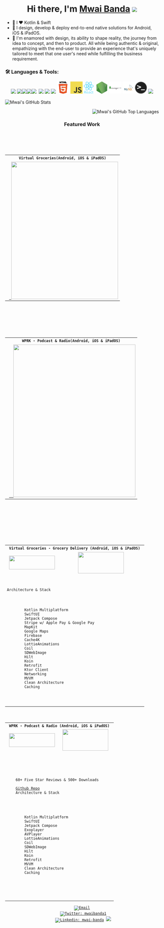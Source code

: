 <h1 align="center">Hi there, I'm <a href="https://mwaibanda.com/portfolio" target="_blank">Mwai Banda</a> <img
src="https://user-images.githubusercontent.com/49708426/160068392-4cf11761-8033-4143-bff3-c17381d3f58e.gif" height="33" /></h1>

- 👀 I ❤️ Kotlin & Swift
- 🌱 I design, develop & deploy end-to-end native solutions for Android, iOS & iPadOS.
- 📝 I'm enamored with design, its ability to shape reality, the journey from idea to concept, and then to product. All while being authentic & original, empathizing with the end-user to provide an experience that's uniquely tailored to meet that one user's need while fulfilling the business requirement.
### 🛠 Languages & Tools:
<p align="center">

  <div align="center">
   <code><img height="40" src="https://cdn.jsdelivr.net/gh/devicons/devicon/icons/swift/swift-original.svg" /></code> <code><img height="40"src="https://cdn.jsdelivr.net/gh/devicons/devicon/icons/kotlin/kotlin-original.svg" /></code><code><img height="40" src="https://cdn.jsdelivr.net/gh/devicons/devicon/icons/java/java-original.svg" /></code><code><img height="40" src="https://upload.wikimedia.org/wikipedia/commons/thumb/1/18/ISO_C%2B%2B_Logo.svg/1822px-ISO_C%2B%2B_Logo.svg.png"></code><code><img height="40" src="https://cdn.jsdelivr.net/gh/devicons/devicon/icons/python/python-original.svg"></code><code> <img height="40" src="https://cdn.jsdelivr.net/gh/devicons/devicon/icons/xcode/xcode-original.svg"></code>
   <code><img height="40" src="https://cdn.jsdelivr.net/gh/devicons/devicon/icons/androidstudio/androidstudio-original.svg" /></code>  <code><img height="40" src="https://cdn.jsdelivr.net/gh/devicons/devicon/icons/firebase/firebase-plain.svg" /></code>
 <code><img height="40" src="https://raw.githubusercontent.com/github/explore/80688e429a7d4ef2fca1e82350fe8e3517d3494d/topics/html/html.png"></code>  <code><img height="40" src="https://raw.githubusercontent.com/github/explore/80688e429a7d4ef2fca1e82350fe8e3517d3494d/topics/javascript/javascript.png"></code><code><img height="40" src="https://raw.githubusercontent.com/devicons/devicon/master/icons/react/react-original-wordmark.svg"></code> <code><img height="40" src="https://raw.githubusercontent.com/github/explore/80688e429a7d4ef2fca1e82350fe8e3517d3494d/topics/nodejs/nodejs.png"></code> <code><img height="40" src="https://raw.githubusercontent.com/github/explore/80688e429a7d4ef2fca1e82350fe8e3517d3494d/topics/mongodb/mongodb.png"></code> <code><img height="40" src="https://raw.githubusercontent.com/github/explore/80688e429a7d4ef2fca1e82350fe8e3517d3494d/topics/mysql/mysql.png"></code><code><img height="40" src="https://raw.githubusercontent.com/github/explore/80688e429a7d4ef2fca1e82350fe8e3517d3494d/topics/terminal/terminal.png"></code>
<code><img height="40" src="https://cdn.jsdelivr.net/gh/devicons/devicon/icons/figma/figma-original.svg" /></code> 
  </div>
  </p>
 
  <img align="center" alt="Mwai's GitHub Stats" src="https://github-readme-stats.vercel.app/api?username=MwaiBanda&show_icons=true&hide_border=true&show_icons=true&count_private=true&title_color=24292F&text_color=24292F&icon_color=808080" />

  <img align="right" alt="Mwai's GitHub Top Languages" src="https://github-readme-stats.vercel.app/api/top-langs/?username=MwaiBanda&hide_border=true&show_icons=true&count_private=true&title_color=24292F&text_color=24292F" /><br>

<p align="center">
       <h3 align="center">Featured Work</h3>

  <div align="center">

   <code>
       <table border="0" cellspacing="0" cellpadding="0">
             <tr>
    <th colspan="2"> <b>Virtual Groceries(Android, iOS & iPadOS)</b> </th>
    
  </tr>
  <tr style="border-collapse: collapse; border: none;">   
     <td> <a href="https://apps.apple.com/us/app/virtual-groceries/id1571855636"  target="_blank" rel="noopener noreferrer"> <img src="https://user-images.githubusercontent.com/49708426/152664971-c8fdfdc5-c9df-4add-8611-08f049e6c1be.gif" width=350 height=450></a></td>
    
  </tr>
</table>
      
  </code>
    <code>
      <table border="0" cellspacing="0" cellpadding="0">
             <tr>
    <th colspan="2"> <b>WPRK - Podcast & Radio(Android, iOS & iPadOS)</b> </th>
    
  </tr>
  <tr style="border-collapse: collapse; border: none;">   
     <td> <a href="https://github.com/MwaiBanda/WPRK-MultiPlatform"  target="_blank" rel="noopener noreferrer">  <img src="https://user-images.githubusercontent.com/49708426/152665229-1dd18b3a-e68a-4a9f-9a7a-16ae799d9776.gif" width=400 height=500></a></td>
    
  </tr>
</table>
      
  </code>
     </div>
  </p>
 <div align="center">
   <code>
          <table align="left" border="0" cellspacing="0" cellpadding="0">
             <tr>
    <th colspan="2"> <b>Virtual Groceries - Grocery Delivery (Android, iOS & iPadOS)</b> </th>
    
  </tr>
  <tr style="border-collapse: collapse; border: none;">   
     <td> <a href="https://apps.apple.com/us/app/virtual-groceries/id1571855636"  target="_blank" rel="noopener noreferrer"><img src="https://user-images.githubusercontent.com/49708426/137259580-5fbacaac-7fd3-4946-9412-7f1447e19075.png" width=150 height=45></a></td>
    <td><a href="https://play.google.com/store/apps/details?id=com.mwaibanda.virtualgroceries"  target="_blank" rel="noopener noreferrer"><img src="https://user-images.githubusercontent.com/49708426/152633576-d28488c9-68e1-4d5e-9922-b502e74d5c00.png"  width=150 height=70></a></td>
  </tr>
        <tr>   
     <td colspan="2"> 
       <p>Architecture & Stack</p>
       <pre>
        Kotlin Multiplatform
        SwiftUI
        Jetpack Compose
        Stripe w/ Apple Pay & Google Pay
        MapKit
        Google Maps
        Firebase
        Cache4K
        LottieAnimations
        Coil
        SDWebImage 
        Hilt
        Koin
        Retrofit
        Ktor Client
        Networking 
        MVVM
        Clean Architecture
        Caching
       </pre>
     </td>
  </tr>
</table>
  </code>
    <code>
      <table align="right" cellspacing="0" cellpadding="0">
                <tr>
    <th colspan="2"> <b>WPRK - Podcast & Radio (Android, iOS & iPadOS)</b> </th>
    
  </tr>
  <tr>   
     <td> <a href="https://apps.apple.com/us/app/wprk/id1588434109"  target="_blank" rel="noopener noreferrer"><img src="https://user-images.githubusercontent.com/49708426/137259580-5fbacaac-7fd3-4946-9412-7f1447e19075.png" width=150 height=45></a></td>
    <td><a href="https://play.google.com/store/apps/details?id=com.muse.wprk"  target="_blank" rel="noopener noreferrer"><img src="https://user-images.githubusercontent.com/49708426/152633576-d28488c9-68e1-4d5e-9922-b502e74d5c00.png"  width=150 height=70></a></td>
  </tr>
        <tr>   
     <td colspan="2"> 
       <div>
    <p>
    60+ Five Star Reviews & 500+ Downloads <br>
    <span><a href="https://github.com/MwaiBanda/WPRK-MultiPlatform">Github Repo</a></span<br>
    Architecture & Stack
     </p>
       <pre>
        Kotlin Multiplatform
        SwiftUI
        Jetpack Compose
        Exoplayer
        AVPlayer
        LottieAnimations
        Coil
        SDWebImage 
        Hilt
        Koin
        Retrofit
        MVVM
        Clean Architecture
        Caching
       </pre>
       </div>
     </td>
  </tr>
</table>
  </code>
     </div>
  </p>
  

  <br><br> 
  
  <div align="center">
   <code>

     
[![Email](https://img.shields.io/badge/Email-%40mwai.developer@gmail.com%20-blue)](mailto:mwai.developer@gmail.com?)<br>
[![Twitter: mwaibanda1](https://img.shields.io/twitter/follow/mwaibanda1?style=social)](https://twitter.com/mwaibanda1)<br>
[![Linkedin: mwai-banda](https://img.shields.io/badge/mwai-banda-blue?style=flat-square&logo=Linkedin&logoColor=white&link=https://www.linkedin.com/in/mwai-banda/)](https://www.linkedin.com/in/mwai-banda/) ![](https://komarev.com/ghpvc/?username=MwaiBanda&color=blue&label=Profile+Views)
    </code>
     </div>

<!---
MwaiBanda/MwaiBanda is a ✨ special ✨ repository because its `README.md` (this file) appears on your GitHub profile.
You can click the Preview link to take a look at your changes.
--->
